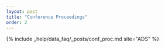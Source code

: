 ```yaml
---
layout: post
title: "Conference Proceedings"
order: 2
---
```


{% include _help/data_faq/_posts/conf_proc.md site="ADS" %}
